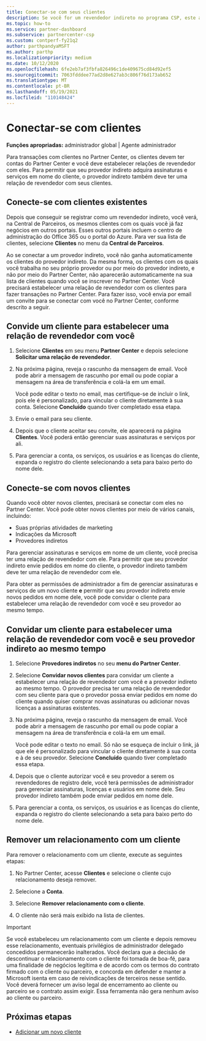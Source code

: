 ```yaml
---
title: Conectar-se com seus clientes
description: Se você for um revendedor indireto no programa CSP, este artigo ajudará você a se conectar com seus clientes novos e existentes.
ms.topic: how-to
ms.service: partner-dashboard
ms.subservice: partnercenter-csp
ms.custom: contperf-fy21q2
author: parthpandyaMSFT
ms.author: parthp
ms.localizationpriority: medium
ms.date: 10/12/2020
ms.openlocfilehash: 6fe2eb7af3fbfa826496c1de409675cd84d92ef5
ms.sourcegitcommit: 7063fdddee77ad2d8e627ab3c806f76d173ab652
ms.translationtype: MT
ms.contentlocale: pt-BR
ms.lasthandoff: 05/19/2021
ms.locfileid: "110148424"
---
```

# <a name="connect-with-customers"></a>Conectar-se com clientes


**Funções apropriadas:** administrador global | Agente administrador


Para transações com clientes no Partner Center, os clientes devem ter contas do Partner Center e você deve estabelecer relações de revendedor com eles. Para permitir que seu provedor indireto adquira assinaturas e serviços em nome do cliente, o provedor indireto também deve ter uma relação de revendedor com seus clientes.

## <a name="connect-with-existing-customers"></a>Conecte-se com clientes existentes

Depois que conseguir se registrar como um revendedor indireto, você verá, na Central de Parceiros, os mesmos clientes com os quais você já faz negócios em outros portais. Esses outros portais incluem o centro de administração do Office 365 ou o portal do Azure. Para ver sua lista de clientes, selecione **Clientes** no menu da **Central de Parceiros**.

Ao se conectar a um provedor indireto, você não ganha automaticamente os clientes do provedor indireto. Da mesma forma, os clientes com os quais você trabalha no seu próprio provedor ou por meio do provedor indireto, e não por meio do Partner Center, não aparecerão automaticamente na sua lista de clientes quando você se inscrever no Partner Center. Você precisará estabelecer uma relação de revendedor com os clientes para fazer transações no Partner Center.  Para fazer isso, você envia por email um convite para se conectar com você no Partner Center, conforme descrito a seguir.

## <a name="invite-a-customer-to-establish-a-reseller-relationship-with-you"></a>Convide um cliente para estabelecer uma relação de revendedor com você

1. Selecione **Clientes** em seu menu **Partner Center** e depois selecione **Solicitar uma relação de revendedor**.

2. Na próxima página, reveja o rascunho da mensagem de email. Você pode abrir a mensagem de rascunho por email ou pode copiar a mensagem na área de transferência e colá-la em um email.

   Você pode editar o texto no email, mas certifique-se de incluir o link, pois ele é personalizado, para vincular o cliente diretamente à sua conta. Selecione **Concluído** quando tiver completado essa etapa.

3. Envie o email para seu cliente.

4. Depois que o cliente aceitar seu convite, ele aparecerá na página **Clientes**. Você poderá então gerenciar suas assinaturas e serviços por ali.

5. Para gerenciar a conta, os serviços, os usuários e as licenças do cliente, expanda o registro do cliente selecionando a seta para baixo perto do nome dele.

## <a name="connect-with-new-customers"></a>Conecte-se com novos clientes

Quando você obter novos clientes, precisará se conectar com eles no Partner Center. Você pode obter novos clientes por meio de vários canais, incluindo:

- Suas próprias atividades de marketing
- Indicações da Microsoft
- Provedores indiretos

Para gerenciar assinaturas e serviços em nome de um cliente, você precisa ter uma relação de revendedor com ele. Para permitir que seu provedor indireto envie pedidos em nome do cliente, o provedor indireto também deve ter uma relação de revendedor com ele.

Para obter as permissões de administrador a fim de gerenciar assinaturas e serviços de um novo cliente **e** permitir que seu provedor indireto envie novos pedidos em nome dele, você pode convidar o cliente para estabelecer uma relação de revendedor com você e seu provedor ao mesmo tempo.

## <a name="invite-a-customer-to-establish-a-reseller-relationship-with-you-and-your-indirect-provider-at-the-same-time"></a>Convidar um cliente para estabelecer uma relação de revendedor com você e seu provedor indireto ao mesmo tempo

1. Selecione **Provedores indiretos** no seu **menu do Partner Center**.

2. Selecione **Convidar novos clientes** para convidar um cliente a estabelecer uma relação de revendedor com você e a provedor indireto ao mesmo tempo. O provedor precisa ter uma relação de revendedor com seu cliente para que o provedor possa enviar pedidos em nome do cliente quando quiser comprar novas assinaturas ou adicionar novas licenças a assinaturas existentes.

3. Na próxima página, reveja o rascunho da mensagem de email. Você pode abrir a mensagem de rascunho por email ou pode copiar a mensagem na área de transferência e colá-la em um email.

   Você pode editar o texto no email. Só não se esqueça de incluir o link, já que ele é personalizado para vincular o cliente diretamente à sua conta e à de seu provedor. Selecione **Concluído** quando tiver completado essa etapa.

4. Depois que o cliente autorizar você e seu provedor a serem os revendedores de registro dele, você terá permissões de administrador para gerenciar assinaturas, licenças e usuários em nome dele. Seu provedor indireto também pode enviar pedidos em nome dele.

5. Para gerenciar a conta, os serviços, os usuários e as licenças do cliente, expanda o registro do cliente selecionando a seta para baixo perto do nome dele.

## <a name="remove-a-relationship-with-a-customer"></a>Remover um relacionamento com um cliente

Para remover o relacionamento com um cliente, execute as seguintes etapas:

1.  No Partner Center, acesse **Clientes** e selecione o cliente cujo relacionamento deseja remover.

2.  Selecione a **Conta**.

3.  Selecione **Remover relacionamento com o cliente**.

4.  O cliente não será mais exibido na lista de clientes.

>[!IMPORTANT]
>Se você estabeleceu um relacionamento com um cliente e depois removeu esse relacionamento, eventuais privilégios de administrador delegado concedidos permanecerão inalterados.
>Você declara que a decisão de descontinuar o relacionamento com o cliente foi tomada de boa-fé, para uma finalidade de negócios legítima e de acordo com os termos do contrato firmado com o cliente ou parceiro, e concorda em defender e manter a Microsoft isenta em caso de reivindicações de terceiros nesse sentido.
>Você deverá fornecer um aviso legal de encerramento ao cliente ou parceiro se o contrato assim exigir. Essa ferramenta não gera nenhum aviso ao cliente ou parceiro.

## <a name="next-steps"></a>Próximas etapas

- [Adicionar um novo cliente](add-a-new-customer.md)
